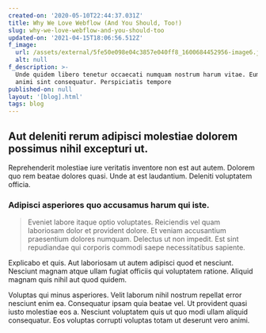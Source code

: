 ```yaml
---
created-on: '2020-05-10T22:44:37.031Z'
title: Why We Love Webflow (And You Should, Too!)
slug: why-we-love-webflow-and-you-should-too
updated-on: '2021-04-15T18:06:56.512Z'
f_image:
  url: /assets/external/5fe50e098e04c3857e040ff8_1600684452956-image6.jpg
  alt: null
f_description: >-
  Unde quidem libero tenetur occaecati numquam nostrum harum vitae. Eum est
  animi sint consequatur. Perspiciatis tempore
published-on: null
layout: '[blog].html'
tags: blog
---
```


Aut deleniti rerum adipisci molestiae dolorem possimus nihil excepturi ut.
--------------------------------------------------------------------------

Reprehenderit molestiae iure veritatis inventore non est aut autem. Dolorem quo rem beatae dolores quasi. Unde at est laudantium. Deleniti voluptatem officia.

### Adipisci asperiores quo accusamus harum qui iste.

> Eveniet labore itaque optio voluptates. Reiciendis vel quam laboriosam dolor et provident dolore. Et veniam accusantium praesentium dolores numquam. Delectus ut non impedit. Est sint repudiandae qui corporis commodi saepe necessitatibus sapiente.

Explicabo et quis. Aut laboriosam ut autem adipisci quod et nesciunt. Nesciunt magnam atque ullam fugiat officiis qui voluptatem ratione. Aliquid magnam quis nihil aut quod quidem.

Voluptas qui minus asperiores. Velit laborum nihil nostrum repellat error nesciunt enim ea. Consequatur ipsam quia beatae vel. Ut provident quasi iusto molestiae eos a. Nesciunt voluptatem quis ut quo modi ullam aliquid consequatur. Eos voluptas corrupti voluptas totam ut deserunt vero animi.
